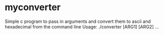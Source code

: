 # myconverter
Simple c program to pass in arguments and convert them to ascii and hexadecimal from the command line
Usage: ./converter [ARG1] [ARG2] ...
